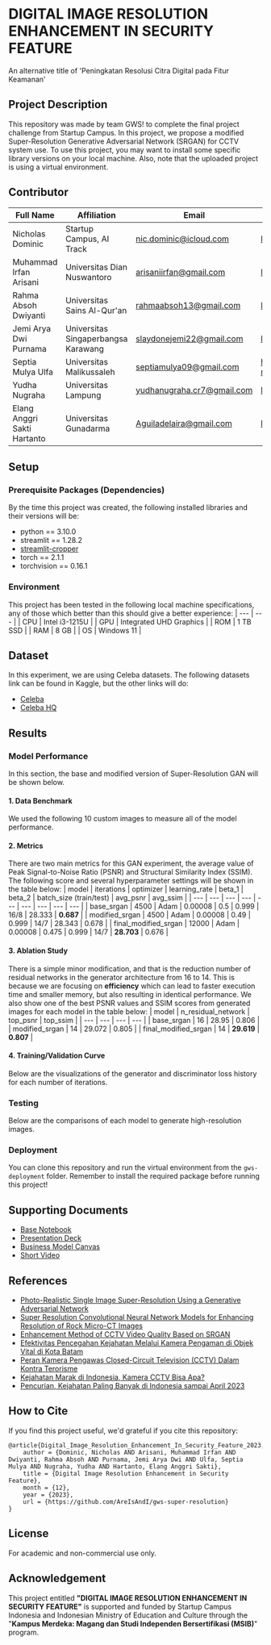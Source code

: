 # DIGITAL IMAGE RESOLUTION ENHANCEMENT IN SECURITY FEATURE
An alternative title of 'Peningkatan Resolusi Citra Digital pada Fitur Keamanan'

## Project Description
This repository was made by team GWS! to complete the final project challenge from Startup Campus. In this project, we propose a modified Super-Resolution Generative Adversarial Network (SRGAN) for CCTV system use. To use this project, you may want to install some specific library versions on your local machine. Also, note that the uploaded project is using a virtual environment.

## Contributor
| Full Name | Affiliation | Email | LinkedIn | Role |
| --- | --- | --- | --- | --- |
| Nicholas Dominic | Startup Campus, AI Track | nic.dominic@icloud.com | [link](https://linkedin.com/in/nicholas-dominic) | Supervisor |
| Muhammad Irfan Arisani | Universitas Dian Nuswantoro | arisaniirfan@gmail.com | [link](https://www.linkedin.com/in/muhammad-irfan-arisani-224068228/) | Project Leader |
| Rahma Absoh Dwiyanti | Universitas Sains Al-Qur'an | rahmaabsoh13@gmail.com | [link](https://www.linkedin.com/in/rahma-absoh-dwiyanti-13a50625b/) | Project Assistant |
| Jemi Arya Dwi Purnama | Universitas Singaperbangsa Karawang | slaydonejemi22@gmail.com | [link](https://www.linkedin.com/in/jemi-arya-dwi-purnama-293535244/) | Model Trainer 1 |
| Septia Mulya Ulfa | Universitas Malikussaleh | septiamulya09@gmail.com | https://www.linkedin.com/in/septia-mulya-ulfa-3b6677292 | Model Trainer 2 |
| Yudha Nugraha | Universitas Lampung | yudhanugraha.cr7@gmail.com | [link](https://www.linkedin.com/in/yudha-nugraha-42b7191a2/) | Deployment 1 |
| Elang Anggri Sakti Hartanto | Universitas Gunadarma | Aguiladelaira@gmail.com | [link](https://www.linkedin.com/in/elang-anggri-sakti-hartanto-387333292/) | Deployment 2 |

## Setup
### Prerequisite Packages (Dependencies)
By the time this project was created, the following installed libraries and their versions will be:
- python == 3.10.0
- streamlit == 1.28.2
- [streamlit-cropper](https://github.com/turner-anderson/streamlit-cropper)
- torch == 2.1.1
- torchvision == 0.16.1

### Environment
This project has been tested in the following local machine specifications, any of those which better than this should give a better experience:
| --- | --- |
| CPU | Intel i3-1215U |
| GPU | Integrated UHD Graphics |
| ROM | 1 TB SSD |
| RAM | 8 GB |
| OS | Windows 11 |

## Dataset
In this experiment, we are using Celeba datasets. The following datasets link can be found in Kaggle, but the other links will do:
- [Celeba](https://www.kaggle.com/datasets/jessicali9530/celeba-dataset)
- [Celeba HQ](https://www.kaggle.com/datasets/ipythonx/celebamaskhq)

## Results
### Model Performance
In this section, the base and modified version of Super-Resolution GAN will be shown below.

#### 1. Data Benchmark
We used the following 10 custom images to measure all of the model performance.


#### 2. Metrics
There are two main metrics for this GAN experiment, the average value of Peak Signal-to-Noise Ratio (PSNR) and Structural Similarity Index (SSIM). The following score and several hyperparameter settings will be shown in the table below:
| model | iterations | optimizer | learning_rate | beta_1 | beta_2 | batch_size (train/test) | avg_psnr | avg_ssim |
| --- | --- | --- | --- | --- | --- | --- | --- | --- |
| base_srgan | 4500 | Adam | 0.00008 | 0.5 | 0.999 | 16/8 | 28.333 | **0.687** |
| modified_srgan | 4500 | Adam | 0.00008 | 0.49 | 0.999 | 14/7 | 28.343 | 0.678 |
| final_modified_srgan | 12000 | Adam | 0.00008 | 0.475 | 0.999 | 14/7 | **28.703** | 0.676 |

#### 3. Ablation Study
There is a simple minor modification, and that is the reduction number of residual networks in the generator architecture from 16 to 14. This is because we are focusing on **efficiency** which can lead to faster execution time and smaller memory, but also resulting in identical performance. We also show one of the best PSNR values and SSIM scores from generated images for each model in the table below:
| model | n_residual_network | top_psnr | top_ssim |
| --- | --- | --- | --- |
| base_srgan | 16 | 28.95 | 0.806 |
| modified_srgan | 14 | 29.072 | 0.805 |
| final_modified_srgan | 14 | **29.619** | **0.807** |

#### 4. Training/Validation Curve
Below are the visualizations of the generator and discriminator loss history for each number of iterations.
 
### Testing
Below are the comparisons of each model to generate high-resolution images.

### Deployment
You can clone this repository and run the virtual environment from the `gws-deployment` folder. Remember to install the required package before running this project!

## Supporting Documents
- [Base Notebook](https://www.kaggle.com/code/balraj98/single-image-super-resolution-gan-srgan-pytorch)
- [Presentation Deck](https://docs.google.com/presentation/d/1rz9Kx8l-JccaFn__M3csNEv7wpWwz1Kf/edit?usp=sharing&ouid=101421110519044055767&rtpof=true&sd=true)
- [Business Model Canvas](https://docs.google.com/document/d/1n-Pt4LfHC6dFmbgIgKTQiF49XsMeaWwnJ6TBe5D9yIE/edit?usp=sharing)
- [Short Video](https://youtu.be/5KKX8N0gRqI)

## References
- [Photo-Realistic Single Image Super-Resolution Using a Generative Adversarial Network](https://arxiv.org/pdf/1609.04802.pdf)
- [Super Resolution Convolutional Neural Network Models for Enhancing Resolution of Rock Micro-CT Images](https://arxiv.org/ftp/arxiv/papers/1904/1904.07470.pdf)
- [Enhancement Method of CCTV Video Quality Based on SRGAN](https://koreascience.kr/article/JAKO201830540460498.pdf)
- [Efektivitas Pencegahan Kejahatan Melalui Kamera Pengaman di Objek Vital di Kota Batam](https://journal.uib.ac.id/index.php/jlpt/article/download/263/257/)
- [Peran Kamera Pengawas Closed-Circuit Television (CCTV) Dalam Kontra Terorisme](http://jurnal.lemhannas.go.id/index.php/jkl/article/view/418)
- [Kejahatan Marak di Indonesia, Kamera CCTV Bisa Apa?](https://tekno.kompas.com/read/2020/07/04/08080097/kejahatan-marak-di-indonesia-kamera-cctv-bisa-apa-)
- [Pencurian, Kejahatan Paling Banyak di Indonesia sampai April 2023](https://databoks.katadata.co.id/datapublish/2023/07/18/pencurian-kejahatan-paling-banyak-di-indonesia-sampai-april-2023)

## How to Cite
If you find this project useful, we'd grateful if you cite this repository:
```
@article{Digital_Image_Resolution_Enhancement_In_Security_Feature_2023,
	author = {Dominic, Nicholas AND Arisani, Muhammad Irfan AND Dwiyanti, Rahma Absoh AND Purnama, Jemi Arya Dwi AND Ulfa, Septia Mulya AND Nugraha, Yudha AND Hartanto, Elang Anggri Sakti},
	title = {Digital Image Resolution Enhancement in Security Feature},
	month = {12},
	year = {2023},
	url = {https://github.com/AreIsAndI/gws-super-resolution}
}
```

## License
For academic and non-commercial use only.

## Acknowledgement
This project entitled <b>"DIGITAL IMAGE RESOLUTION ENHANCEMENT IN SECURITY FEATURE"</b> is supported and funded by Startup Campus Indonesia and Indonesian Ministry of Education and Culture through the "**Kampus Merdeka: Magang dan Studi Independen Bersertifikasi (MSIB)**" program.
